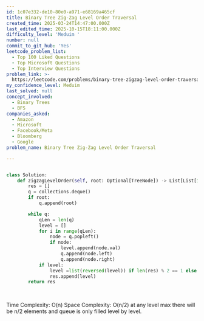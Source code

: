 ```yaml
---
id: 1c07e332-de10-80e0-a971-e68169a465cf
title: Binary Tree Zig-Zag Level Order Traversal
created_time: 2025-03-24T14:47:00.000Z
last_edited_time: 2025-10-15T18:11:00.000Z
difficulty_level: 'Meduim '
number: null
commit_to_git_hub: 'Yes'
leetcode_problem_list:
  - Top 100 Liked Questions
  - Top Microsoft Questions
  - Top Interview Questions
problem_link: >-
  https://leetcode.com/problems/binary-tree-zigzag-level-order-traversal/description/
my_confidence_level: Meduim
last_solved: null
concept_involved:
  - Binary Trees
  - BFS
companies_asked:
  - Amazon
  - Microsoft
  - Facebook/Meta
  - Bloomberg
  - Google
problem_name: Binary Tree Zig-Zag Level Order Traversal

---
```


```python

class Solution:
    def zigzagLevelOrder(self, root: Optional[TreeNode]) -> List[List[int]]:
        res = [] 
        q = collections.deque()
        if root:
            q.append(root)

        while q: 
            qLen = len(q)
            level = []
            for i in range(qLen): 
                node = q.popleft()
                if node: 
                    level.append(node.val)
                    q.append(node.left)
                    q.append(node.right)
            if level: 
                level =list(reversed(level)) if len(res) % 2 == 1 else level
                res.append(level)
        return res
        
        
```

Time Complexity: O(n)
Space Complexity: O(n/2) at any level max there will be n/2 elements and queue is only filled level by level.
